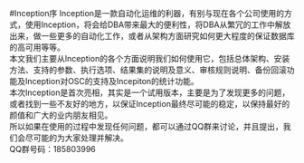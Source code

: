 #Inception序
Inception是一款自动化运维的利器，有别与现在各个公司使用的方式，使用Inception，将会给DBA带来最大的便利性，将DBA从繁冗的工作中解放出来，做一些更多的自动化工作，或者从架构方面研究如何更大程度的保证数据库的高可用等等。  
本文我们主要从Inception的各个方面说明我们如何使用它，包括总体架构、安装方法、支持的参数、执行选项、结果集的说明及意义、审核规则说明、备份回滚功能及Inception对OSC的支持及Incepiton的统计功能。  
本次Inception是首次亮相，其实是一个试用版本，主要是为了发现更多的问题，或者找到一些不友好的地方，以保证Inception最终尽可能的稳定，以保持最好的颜值和广大的业内朋友相见。  
所以如果在使用的过程中发现任何问题，都可以通过QQ群来讨论，并且提出，我们会尽可能的为大家处理并解决。  
QQ群号码：185803996
